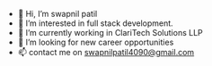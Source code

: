 - 👋 Hi, I’m swapnil patil
- 👀 I’m interested in full stack development.
- 🌱 I’m currently working in ClariTech Solutions LLP
- 💞️ I’m looking for new career opportunities
- 📫 contact me on swapnilpatil4090@gmail.com

